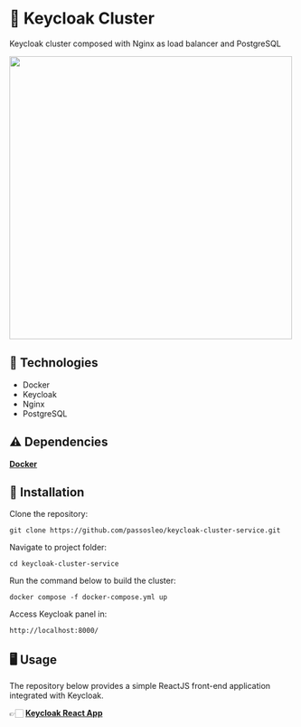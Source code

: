 # 🔑 Keycloak Cluster

Keycloak cluster composed with Nginx as load balancer and PostgreSQL

<img  width="500" src="https://user-images.githubusercontent.com/90735184/158608991-10152f05-e6af-4f9e-b3d8-7e485b406908.png">

## 🚀 Technologies

* Docker
* Keycloak
* Nginx
* PostgreSQL

## ⚠️ Dependencies

**[Docker](https://www.docker.com/)**

## 🐳 Installation

Clone the repository:
```
git clone https://github.com/passosleo/keycloak-cluster-service.git
```

Navigate to project folder:
```
cd keycloak-cluster-service
```

Run the command below to build the cluster:
```
docker compose -f docker-compose.yml up
```

Access Keycloak panel in:
```
http://localhost:8000/
```

## 🖥️ Usage

The repository below provides a simple ReactJS front-end application integrated with Keycloak.

👉🏻 **[Keycloak React App](https://github.com/passosleo/keycloak-react-app)**
